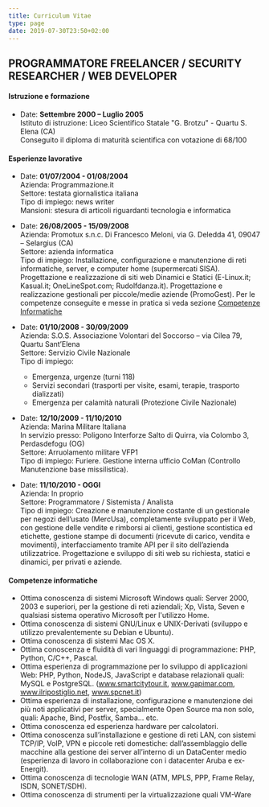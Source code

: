 ```yaml
---
title: Curriculum Vitae
type: page
date: 2019-07-30T23:50+02:00
---
```


## PROGRAMMATORE FREELANCER / SECURITY RESEARCHER / WEB DEVELOPER


#### Istruzione e formazione

*   Date: **Settembre 2000 – Luglio 2005**  
    Istituto di istruzione: Liceo Scientifico Statale "G. Brotzu" - Quartu S. Elena (CA)  
    Conseguito il diploma di maturità scientifica con votazione di 68/100

#### Esperienze lavorative

*   Date: **01/07/2004 - 01/08/2004**  
    Azienda: Programmazione.it  
    Settore: testata giornalistica italiana  
    Tipo di impiego: news writer  
    Mansioni: stesura di articoli riguardanti tecnologia e informatica

*   Date: **26/08/2005 - 15/09/2008**  
    Azienda: Promotux s.n.c. Di Francesco Meloni, via G. Deledda 41, 09047 – Selargius (CA)  
    Settore: azienda informatica  
    Tipo di impiego: Installazione, configurazione e manutenzione di reti informatiche, server, e computer home (supermercati SISA). Progettazione e realizzazione di siti web Dinamici e Statici (E-Linux.it; Kasual.it; OneLineSpot.com; Rudolfdanza.it). Progettazione e realizzazione gestionali per piccole/medie aziende (PromoGest). Per le competenze conseguite e messe in pratica si veda sezione [Competenze Informatiche](#competenze-informatiche)

*   Date: **01/10/2008 - 30/09/2009**  
    Azienda: S.O.S. Associazione Volontari del Soccorso – via Cilea 79, Quartu Sant’Elena  
    Settore: Servizio Civile Nazionale  
    Tipo di impiego:
    *   Emergenza, urgenze (turni 118)
    *   Servizi secondari (trasporti per visite, esami, terapie, trasporto dializzati)
    *   Emergenza per calamità naturali (Protezione Civile Nazionale)

*   Date: **12/10/2009 - 11/10/2010**  
    Azienda: Marina Militare Italiana  
    In servizio presso: Poligono Interforze Salto di Quirra, via Colombo 3, Perdasdefogu (OG)  
    Settore: Arruolamento militare VFP1  
    Tipo di impiego: Furiere. Gestione interna ufficio CoMan (Controllo Manutenzione base missilistica).

*   Date: **11/10/2010 - OGGI**  
    Azienda: In proprio  
    Settore: Programmatore / Sistemista / Analista  
    Tipo di impiego: Creazione e manutenzione costante di un gestionale per negozi dell’usato (MercUsa), completamente sviluppato per il Web, con gestione delle vendite e rimborsi ai clienti, gestione scontistica ed etichette, gestione stampe di documenti (ricevute di carico, vendita e movimenti), interfacciamento tramite API per il sito dell’azienda utilizzatrice. Progettazione e sviluppo di siti web su richiesta, statici e dinamici, per privati e aziende.

#### Competenze informatiche

*   Ottima conoscenza di sistemi Microsoft Windows quali: Server 2000, 2003 e superiori, per la gestione di reti aziendali; Xp, Vista, Seven e qualsiasi sistema operativo Microsoft per l'utilizzo Home.
*   Ottima conoscenza di sistemi GNU/Linux e UNIX-Derivati (sviluppo e utilizzo prevalentemente su Debian e Ubuntu).
*   Ottima conoscenza di sistemi Mac OS X.
*   Ottima conoscenza e fluidità di vari linguaggi di programmazione: PHP, Python, C/C++, Pascal.
*   Ottima esperienza di programmazione per lo sviluppo di applicazioni Web: PHP, Python, NodeJS, JavaScript e database relazionali quali: MySQL e PostgreSQL. (www.smartcitytour.it, www.gapimar.com, www.ilripostiglio.net, www.spcnet.it)
*   Ottima esperienza di installazione, configurazione e manutenzione dei più noti applicativi per server, specialmente Open Source ma non solo, quali: Apache, Bind, Postfix, Samba... etc.
*   Ottima conoscenza ed esperienza hardware per calcolatori.
*   Ottima conoscenza sull’installazione e gestione di reti LAN, con sistemi TCP/IP, VoIP, VPN e piccole reti domestiche: dall’assemblaggio delle macchine alla gestione dei server all’interno di un DataCenter medio (esperienza di lavoro in collaborazione con i datacenter Aruba e ex- Energit).
*   Ottima conoscenza di tecnologie WAN (ATM, MPLS, PPP, Frame Relay, ISDN, SONET/SDH).
*   Ottima conoscenza di strumenti per la virtualizzazione quali VM-Ware
